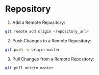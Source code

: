 # Repository

1. Add a Remote Repository:

```bash
git remote add origin <repository_url>
```

2. Push Changes to a Remote Repository:

```bash
git push -u origin master
```

3. Pull Changes from a Remote Repository:

```bash
git pull origin master
```
